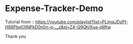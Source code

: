 # Expense-Tracker-Demo


Tutorial from :: https://youtube.com/playlist?list=PLimqJDzPI-H88PbxlOtNPkD0n0n-q-__z&si=Z4-Q9QhIXua-pMtw

Thank you

